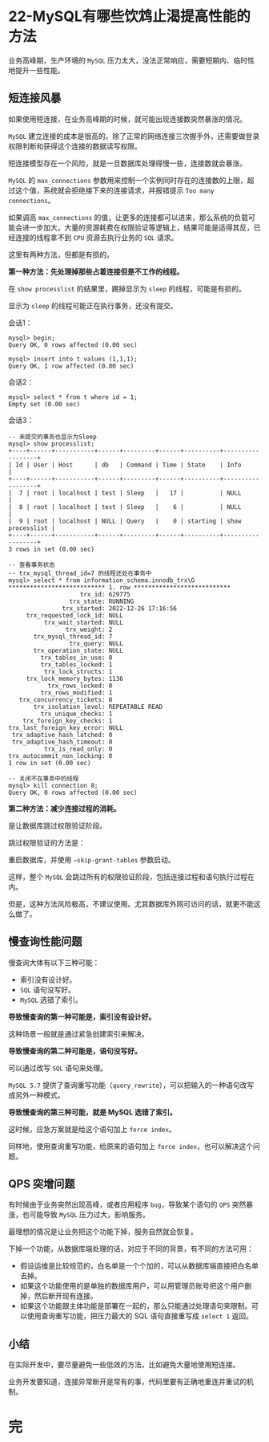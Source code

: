 # 22-MySQL有哪些饮鸩止渴提高性能的方法

业务高峰期，生产环境的 `MySQL` 压力太大，没法正常响应，需要短期内、临时性地提升一些性能。

## 短连接风暴

如果使用短连接，在业务高峰期的时候，就可能出现连接数突然暴涨的情况。

`MySQL` 建立连接的成本是很高的。除了正常的网络连接三次握手外，还需要做登录权限判断和获得这个连接的数据读写权限。

短连接模型存在一个风险，就是一旦数据库处理得慢一些，连接数就会暴涨。

`MySQL` 的 `max_connections` 参数用来控制一个实例同时存在的连接数的上限，超过这个值，系统就会拒绝接下来的连接请求，并报错提示 `Too many connections`。

如果调高 `max_connections` 的值，让更多的连接都可以进来，那么系统的负载可能会进一步加大，大量的资源耗费在权限验证等逻辑上，结果可能是适得其反，已经连接的线程拿不到 `CPU` 资源去执行业务的 `SQL` 请求。

这里有两种方法，但都是有损的。

**第一种方法：先处理掉那些占着连接但是不工作的线程。**

在 `show processlist` 的结果里，踢掉显示为 `sleep` 的线程，可能是有损的。

显示为 `sleep` 的线程可能正在执行事务，还没有提交。

会话1：

    mysql> begin;
    Query OK, 0 rows affected (0.00 sec)

    mysql> insert into t values (1,1,1);
    Query OK, 1 row affected (0.00 sec)

会话2：

    mysql> select * from t where id = 1;
    Empty set (0.00 sec)

会话3：

    -- 未提交的事务也显示为Sleep
    mysql> show processlist;
    +----+------+-----------+------+---------+------+----------+------------------+
    | Id | User | Host      | db   | Command | Time | State    | Info             |
    +----+------+-----------+------+---------+------+----------+------------------+
    |  7 | root | localhost | test | Sleep   |   17 |          | NULL             |
    |  8 | root | localhost | test | Sleep   |    6 |          | NULL             |
    |  9 | root | localhost | NULL | Query   |    0 | starting | show processlist |
    +----+------+-----------+------+---------+------+----------+------------------+
    3 rows in set (0.00 sec)
    
    -- 查看事务状态
    -- trx_mysql_thread_id=7 的线程还处在事务中
    mysql> select * from information_schema.innodb_trx\G
    *************************** 1. row ***************************
                        trx_id: 629775
                     trx_state: RUNNING
                   trx_started: 2022-12-26 17:16:56
         trx_requested_lock_id: NULL
              trx_wait_started: NULL
                    trx_weight: 2
           trx_mysql_thread_id: 7
                     trx_query: NULL
           trx_operation_state: NULL
             trx_tables_in_use: 0
             trx_tables_locked: 1
              trx_lock_structs: 1
         trx_lock_memory_bytes: 1136
               trx_rows_locked: 0
             trx_rows_modified: 1
       trx_concurrency_tickets: 0
           trx_isolation_level: REPEATABLE READ
             trx_unique_checks: 1
        trx_foreign_key_checks: 1
    trx_last_foreign_key_error: NULL
     trx_adaptive_hash_latched: 0
     trx_adaptive_hash_timeout: 0
              trx_is_read_only: 0
    trx_autocommit_non_locking: 0
    1 row in set (0.00 sec)
    
    -- 关闭不在事务中的线程
    mysql> kill connection 8;
    Query OK, 0 rows affected (0.00 sec)

**第二种方法：减少连接过程的消耗。**

是让数据库跳过权限验证阶段。

跳过权限验证的方法是：

重启数据库，并使用 `–skip-grant-tables` 参数启动。

这样，整个 `MySQL` 会跳过所有的权限验证阶段，包括连接过程和语句执行过程在内。

但是，这种方法风险极高，不建议使用。尤其数据库外网可访问的话，就更不能这么做了。

## 慢查询性能问题

慢查询大体有以下三种可能：
- 索引没有设计好。
- `SQL` 语句没写好。
- `MySQL` 选错了索引。

**导致慢查询的第一种可能是，索引没有设计好。**

这种场景一般就是通过紧急创建索引来解决。

**导致慢查询的第二种可能是，语句没写好。**

可以通过改写 `SQL` 语句来处理。

`MySQL 5.7` 提供了查询重写功能（`query_rewrite`），可以把输入的一种语句改写成另外一种模式。

**导致慢查询的第三种可能，就是 MySQL 选错了索引。**

这时候，应急方案就是给这个语句加上 `force index`。

同样地，使用查询重写功能，给原来的语句加上 `force index`，也可以解决这个问题。

## QPS 突增问题

有时候由于业务突然出现高峰，或者应用程序 `bug`，导致某个语句的 `QPS` 突然暴涨，也可能导致 `MySQL` 压力过大，影响服务。

最理想的情况是让业务把这个功能下掉，服务自然就会恢复。

下掉一个功能，从数据库端处理的话，对应于不同的背景，有不同的方法可用：
- 假设运维是比较规范的，白名单是一个个加的，可以从数据库端直接把白名单去掉。
- 如果这个功能使用的是单独的数据库用户，可以用管理员账号把这个用户删掉，然后断开现有连接。
- 如果这个功能跟主体功能是部署在一起的，那么只能通过处理语句来限制。可以使用查询重写功能，把压力最大的 SQL 语句直接重写成 `select 1` 返回。

## 小结

在实际开发中，要尽量避免一些低效的方法，比如避免大量地使用短连接。

业务开发要知道，连接异常断开是常有的事，代码里要有正确地重连并重试的机制。

# 完